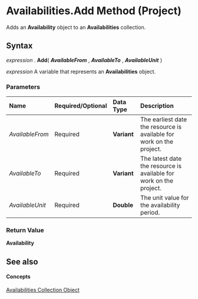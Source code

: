
# Availabilities.Add Method (Project)

Adds an  **Availability** object to an **Availabilities** collection.


## Syntax

 _expression_ . **Add**( **_AvailableFrom_** , **_AvailableTo_** , **_AvailableUnit_** )

 _expression_ A variable that represents an **Availabilities** object.


### Parameters



|**Name**|**Required/Optional**|**Data Type**|**Description**|
|:-----|:-----|:-----|:-----|
| _AvailableFrom_|Required| **Variant**|The earliest date the resource is available for work on the project.|
| _AvailableTo_|Required| **Variant**| The latest date the resource is available for work on the project.|
| _AvailableUnit_|Required| **Double**|The unit value for the availability period.|

### Return Value

 **Availability**


## See also


#### Concepts


[Availabilities Collection Object](51224d62-777b-1ae3-a646-ca977464d37d.md)
